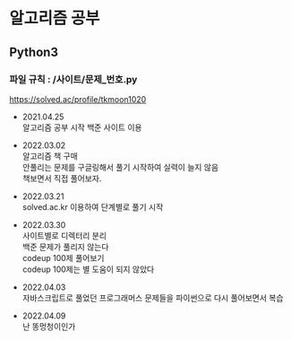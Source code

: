 # 알고리즘 공부
## Python3

### 파일 규칙 : /사이트/문제_번호.py

https://solved.ac/profile/tkmoon1020


- 2021.04.25  
  알고리즘 공부 시작
  백준 사이트 이용

- 2022.03.02  
  알고리즘 책 구매  
  안풀리는 문제를 구글링해서 풀기 시작하여 실력이 늘지 않음  
  책보면서 직접 풀어보자.

- 2022.03.21  
  solved.ac.kr 이용하여 단계별로 풀기 시작  
  
- 2022.03.30  
  사이트별로 디렉터리 분리  
  백준 문제가 풀리지 않는다  
  codeup 100제 풀어보기  
  codeup 100제는 별 도움이 되지 않았다  
  
- 2022.04.03  
  자바스크립트로 풀었던 프로그래머스 문제들을 파이썬으로 다시 풀어보면서 복습

- 2022.04.09  
  난 똥멍청이인가
